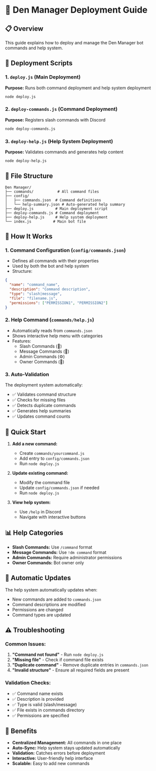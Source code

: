 # 🚀 Den Manager Deployment Guide

## 📋 Overview
This guide explains how to deploy and manage the Den Manager bot commands and help system.

## 🔧 Deployment Scripts

### 1. `deploy.js` (Main Deployment)
**Purpose:** Runs both command deployment and help system deployment
```bash
node deploy.js
```

### 2. `deploy-commands.js` (Command Deployment)
**Purpose:** Registers slash commands with Discord
```bash
node deploy-commands.js
```

### 3. `deploy-help.js` (Help System Deployment)
**Purpose:** Validates commands and generates help content
```bash
node deploy-help.js
```

## 📁 File Structure

```
Den Manager/
├── commands/           # All command files
├── config/
│   ├── commands.json  # Command definitions
│   └── help-summary.json # Auto-generated help summary
├── deploy.js          # Main deployment script
├── deploy-commands.js # Command deployment
├── deploy-help.js     # Help system deployment
└── index.js          # Main bot file
```

## 🎯 How It Works

### 1. Command Configuration (`config/commands.json`)
- Defines all commands with their properties
- Used by both the bot and help system
- Structure:
```json
{
  "name": "command_name",
  "description": "Command description",
  "type": "slash|message",
  "file": "filename.js",
  "permissions": ["PERMISSION1", "PERMISSION2"]
}
```

### 2. Help Command (`commands/help.js`)
- Automatically reads from `commands.json`
- Shows interactive help menu with categories
- Features:
  - Slash Commands (🔧)
  - Message Commands (💬)
  - Admin Commands (⚙️)
  - Owner Commands (👑)

### 3. Auto-Validation
The deployment system automatically:
- ✅ Validates command structure
- ✅ Checks for missing files
- ✅ Detects duplicate commands
- ✅ Generates help summaries
- ✅ Updates command counts

## 🚀 Quick Start

1. **Add a new command:**
   - Create `commands/yourcommand.js`
   - Add entry to `config/commands.json`
   - Run `node deploy.js`

2. **Update existing command:**
   - Modify the command file
   - Update `config/commands.json` if needed
   - Run `node deploy.js`

3. **View help system:**
   - Use `/help` in Discord
   - Navigate with interactive buttons

## 📊 Help Categories

- **Slash Commands:** Use `/command` format
- **Message Commands:** Use `!dm command` format
- **Admin Commands:** Require administrator permissions
- **Owner Commands:** Bot owner only

## 🔄 Automatic Updates

The help system automatically updates when:
- New commands are added to `commands.json`
- Command descriptions are modified
- Permissions are changed
- Command types are updated

## ⚠️ Troubleshooting

### Common Issues:
1. **"Command not found"** - Run `node deploy.js`
2. **"Missing file"** - Check if command file exists
3. **"Duplicate command"** - Remove duplicate entries in `commands.json`
4. **"Invalid structure"** - Ensure all required fields are present

### Validation Checks:
- ✅ Command name exists
- ✅ Description is provided
- ✅ Type is valid (slash/message)
- ✅ File exists in commands directory
- ✅ Permissions are specified

## 🎉 Benefits

- **Centralized Management:** All commands in one place
- **Auto-Sync:** Help system stays updated automatically
- **Validation:** Catches errors before deployment
- **Interactive:** User-friendly help interface
- **Scalable:** Easy to add new commands 